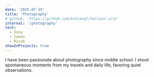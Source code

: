 ```yaml
---
date: '2025-07-19'
title: 'Photography'
# github: 'https://github.com/bchiang7/halcyon-site'
internal: '/photography'
tech:
  - Sony
  - Canon
  - Ricoh
showInProjects: true
---
```


I have been passionate about photography since middle school. I shoot spontaneous moments from my travels and daily life, favoring quiet observations.
